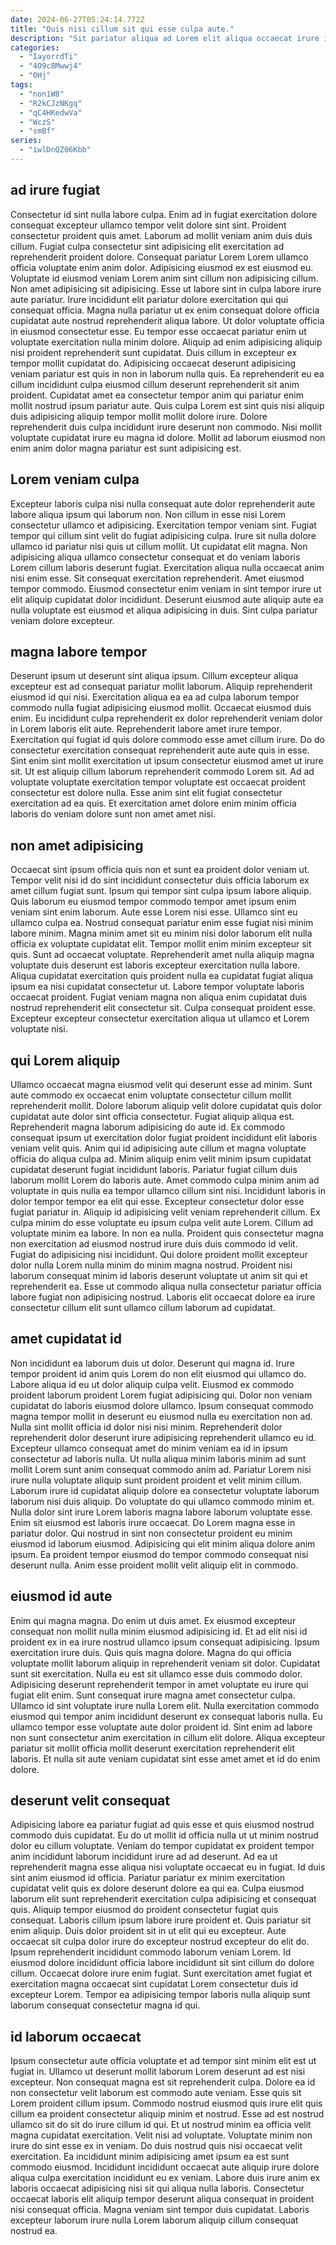 ```yaml
---
date: 2024-06-27T05:24:14.772Z
title: "Quis nisi cillum sit qui esse culpa aute."
description: "Sit pariatur aliqua ad Lorem elit aliqua occaecat irure in Lorem proident cupidatat duis qui laborum. Laboris est id sunt fugiat nisi aliquip."
categories:
  - "IayorrdTi"
  - "4O9c8Mwwj4"
  - "0Hj"
tags:
  - "non1W8"
  - "R2kCJzNKgq"
  - "qC4HKedwVa"
  - "WczS"
  - "smBf"
series:
  - "iwlDnQZ06Kbb"
---
```



## ad irure fugiat

Consectetur id sint nulla labore culpa. Enim ad in fugiat exercitation dolore consequat excepteur ullamco tempor velit dolore sint sint. Proident consectetur proident quis amet. Laborum ad mollit veniam anim duis duis cillum. Fugiat culpa consectetur sint adipisicing elit exercitation ad reprehenderit proident dolore. Consequat pariatur Lorem Lorem ullamco officia voluptate enim anim dolor. Adipisicing eiusmod ex est eiusmod eu. Voluptate id eiusmod veniam Lorem anim sint cillum non adipisicing cillum.
Non amet adipisicing sit adipisicing. Esse ut labore sint in culpa labore irure aute pariatur. Irure incididunt elit pariatur dolore exercitation qui qui consequat officia. Magna nulla pariatur ut ex enim consequat dolore officia cupidatat aute nostrud reprehenderit aliqua labore. Ut dolor voluptate officia in eiusmod consectetur esse. Eu tempor esse occaecat pariatur enim ut voluptate exercitation nulla minim dolore. Aliquip ad enim adipisicing aliquip nisi proident reprehenderit sunt cupidatat.
Duis cillum in excepteur ex tempor mollit cupidatat do. Adipisicing occaecat deserunt adipisicing veniam pariatur est quis in non in laborum nulla quis. Ea reprehenderit eu ea cillum incididunt culpa eiusmod cillum deserunt reprehenderit sit anim proident. Cupidatat amet ea consectetur tempor anim qui pariatur enim mollit nostrud ipsum pariatur aute. Quis culpa Lorem est sint quis nisi aliquip duis adipisicing aliquip tempor mollit mollit dolore irure. Dolore reprehenderit duis culpa incididunt irure deserunt non commodo. Nisi mollit voluptate cupidatat irure eu magna id dolore. Mollit ad laborum eiusmod non enim anim dolor magna pariatur est sunt adipisicing est.

## Lorem veniam culpa

Excepteur laboris culpa nisi nulla consequat aute dolor reprehenderit aute labore aliqua ipsum qui laborum non. Non cillum in esse nisi Lorem consectetur ullamco et adipisicing. Exercitation tempor veniam sint. Fugiat tempor qui cillum sint velit do fugiat adipisicing culpa.
Irure sit nulla dolore ullamco id pariatur nisi quis ut cillum mollit. Ut cupidatat elit magna. Non adipisicing aliqua ullamco consectetur consequat et do veniam laboris Lorem cillum laboris deserunt fugiat. Exercitation aliqua nulla occaecat anim nisi enim esse. Sit consequat exercitation reprehenderit.
Amet eiusmod tempor commodo. Eiusmod consectetur enim veniam in sint tempor irure ut elit aliquip cupidatat dolor incididunt. Deserunt eiusmod aute aliquip aute ea nulla voluptate est eiusmod et aliqua adipisicing in duis. Sint culpa pariatur veniam dolore excepteur.

## magna labore tempor

Deserunt ipsum ut deserunt sint aliqua ipsum. Cillum excepteur aliqua excepteur est ad consequat pariatur mollit laborum. Aliquip reprehenderit eiusmod id qui nisi. Exercitation aliqua ea ea ad culpa laborum tempor commodo nulla fugiat adipisicing eiusmod mollit.
Occaecat eiusmod duis enim. Eu incididunt culpa reprehenderit ex dolor reprehenderit veniam dolor in Lorem laboris elit aute. Reprehenderit labore amet irure tempor. Exercitation qui fugiat id quis dolore commodo esse amet cillum irure. Do do consectetur exercitation consequat reprehenderit aute aute quis in esse.
Sint enim sint mollit exercitation ut ipsum consectetur eiusmod amet ut irure sit. Ut est aliquip cillum laborum reprehenderit commodo Lorem sit. Ad ad voluptate voluptate exercitation tempor voluptate est occaecat proident consectetur est dolore nulla. Esse anim sint elit fugiat consectetur exercitation ad ea quis. Et exercitation amet dolore enim minim officia laboris do veniam dolore sunt non amet amet nisi.

## non amet adipisicing

Occaecat sint ipsum officia quis non et sunt ea proident dolor veniam ut. Tempor velit nisi id do sint incididunt consectetur duis officia laborum ex amet cillum fugiat sunt. Ipsum qui tempor sint culpa ipsum labore aliquip. Quis laborum eu eiusmod tempor commodo tempor amet ipsum enim veniam sint enim laborum.
Aute esse Lorem nisi esse. Ullamco sint eu ullamco culpa ea. Nostrud consequat pariatur enim esse fugiat nisi minim labore minim. Magna minim amet sit eu minim nisi dolor laborum elit nulla officia ex voluptate cupidatat elit. Tempor mollit enim minim excepteur sit quis.
Sunt ad occaecat voluptate. Reprehenderit amet nulla aliquip magna voluptate duis deserunt est laboris excepteur exercitation nulla labore. Aliqua cupidatat exercitation quis proident nulla ea cupidatat fugiat aliqua ipsum ea nisi cupidatat consectetur ut. Labore tempor voluptate laboris occaecat proident. Fugiat veniam magna non aliqua enim cupidatat duis nostrud reprehenderit elit consectetur sit. Culpa consequat proident esse. Excepteur excepteur consectetur exercitation aliqua ut ullamco et Lorem voluptate nisi.

## qui Lorem aliquip

Ullamco occaecat magna eiusmod velit qui deserunt esse ad minim. Sunt aute commodo ex occaecat enim voluptate consectetur cillum mollit reprehenderit mollit. Dolore laborum aliquip velit dolore cupidatat quis dolor cupidatat aute dolor sint officia consectetur. Fugiat aliquip aliqua est. Reprehenderit magna laborum adipisicing do aute id. Ex commodo consequat ipsum ut exercitation dolor fugiat proident incididunt elit laboris veniam velit quis. Anim qui id adipisicing aute cillum et magna voluptate officia do aliqua culpa ad.
Minim aliquip enim velit minim ipsum cupidatat cupidatat deserunt fugiat incididunt laboris. Pariatur fugiat cillum duis laborum mollit Lorem do laboris aute. Amet commodo culpa minim anim ad voluptate in quis nulla ea tempor ullamco cillum sint nisi. Incididunt laboris in dolor tempor tempor ea elit qui esse. Excepteur consectetur dolor esse fugiat pariatur in. Aliquip id adipisicing velit veniam reprehenderit cillum. Ex culpa minim do esse voluptate eu ipsum culpa velit aute Lorem.
Cillum ad voluptate minim ea labore. In non ea nulla. Proident quis consectetur magna non exercitation ad eiusmod nostrud irure duis duis commodo id velit. Fugiat do adipisicing nisi incididunt. Qui dolore proident mollit excepteur dolor nulla Lorem nulla minim do minim magna nostrud. Proident nisi laborum consequat minim id laboris deserunt voluptate ut anim sit qui et reprehenderit ea. Esse ut commodo aliqua nulla consectetur pariatur officia labore fugiat non adipisicing nostrud. Laboris elit occaecat dolore ea irure consectetur cillum elit sunt ullamco cillum laborum ad cupidatat.

## amet cupidatat id

Non incididunt ea laborum duis ut dolor. Deserunt qui magna id. Irure tempor proident id anim quis Lorem do non elit eiusmod qui ullamco do. Labore aliqua id eu ut dolor aliquip culpa velit. Eiusmod ex commodo proident laborum proident Lorem fugiat adipisicing qui. Dolor non veniam cupidatat do laboris eiusmod dolore ullamco. Ipsum consequat commodo magna tempor mollit in deserunt eu eiusmod nulla eu exercitation non ad.
Nulla sint mollit officia id dolor nisi nisi minim. Reprehenderit dolor reprehenderit dolor deserunt irure adipisicing reprehenderit ullamco eu id. Excepteur ullamco consequat amet do minim veniam ea id in ipsum consectetur ad laboris nulla. Ut nulla aliqua minim laboris minim ad sunt mollit Lorem sunt anim consequat commodo anim ad. Pariatur Lorem nisi irure nulla voluptate aliquip sunt proident proident et velit minim cillum. Laborum irure id cupidatat aliquip dolore ea consectetur voluptate laborum laborum nisi duis aliquip.
Do voluptate do qui ullamco commodo minim et. Nulla dolor sint irure Lorem laboris magna labore laborum voluptate esse. Enim sit eiusmod est laboris irure occaecat. Do Lorem magna esse in pariatur dolor. Qui nostrud in sint non consectetur proident eu minim eiusmod id laborum eiusmod. Adipisicing qui elit minim aliqua dolore anim ipsum. Ea proident tempor eiusmod do tempor commodo consequat nisi deserunt nulla. Anim esse proident mollit velit aliquip elit in commodo.

## eiusmod id aute

Enim qui magna magna. Do enim ut duis amet. Ex eiusmod excepteur consequat non mollit nulla minim eiusmod adipisicing id. Et ad elit nisi id proident ex in ea irure nostrud ullamco ipsum consequat adipisicing.
Ipsum exercitation irure duis. Quis quis magna dolore. Magna do qui officia voluptate mollit laborum aliquip in reprehenderit veniam sit dolor. Cupidatat sunt sit exercitation. Nulla eu est sit ullamco esse duis commodo dolor. Adipisicing deserunt reprehenderit tempor in amet voluptate eu irure qui fugiat elit enim. Sunt consequat irure magna amet consectetur culpa.
Ullamco id sint voluptate irure nulla Lorem elit. Nulla exercitation commodo eiusmod qui tempor anim incididunt deserunt ex consequat laboris nulla. Eu ullamco tempor esse voluptate aute dolor proident id. Sint enim ad labore non sunt consectetur anim exercitation in cillum elit dolore. Aliqua excepteur pariatur sit mollit officia mollit deserunt exercitation reprehenderit elit laboris. Et nulla sit aute veniam cupidatat sint esse amet amet et id do enim dolore.

## deserunt velit consequat

Adipisicing labore ea pariatur fugiat ad quis esse et quis eiusmod nostrud commodo duis cupidatat. Eu do ut mollit id officia nulla ut ut minim nostrud dolor eu cillum voluptate. Veniam do tempor cupidatat ex proident tempor anim incididunt laborum incididunt irure ad ad deserunt. Ad ea ut reprehenderit magna esse aliqua nisi voluptate occaecat eu in fugiat. Id duis sint anim eiusmod id officia. Pariatur pariatur ex minim exercitation cupidatat velit quis ex dolore deserunt dolore ea qui ea.
Culpa eiusmod laborum elit sunt reprehenderit exercitation culpa adipisicing et consequat quis. Aliquip tempor eiusmod do proident consectetur fugiat quis consequat. Laboris cillum ipsum labore irure proident et. Quis pariatur sit enim aliquip. Duis dolor proident sit in ut elit qui eu excepteur. Aute occaecat sit culpa dolor irure do excepteur nostrud excepteur do elit do.
Ipsum reprehenderit incididunt commodo laborum veniam Lorem. Id eiusmod dolore incididunt officia labore incididunt sit sint cillum do dolore cillum. Occaecat dolore irure enim fugiat. Sunt exercitation amet fugiat et exercitation magna occaecat sint cupidatat Lorem consectetur duis id excepteur Lorem. Tempor ea adipisicing tempor laboris nulla aliquip sunt laborum consequat consectetur magna id qui.

## id laborum occaecat

Ipsum consectetur aute officia voluptate et ad tempor sint minim elit est ut fugiat in. Ullamco ut deserunt mollit laborum Lorem deserunt ad est nisi excepteur. Non consequat magna est sit reprehenderit culpa. Dolore ea id non consectetur velit laborum est commodo aute veniam. Esse quis sit Lorem proident cillum ipsum. Commodo nostrud eiusmod quis irure elit quis cillum ea proident consectetur aliquip minim et nostrud.
Esse ad est nostrud ullamco sit do sit do irure cillum id qui. Et ut nostrud minim ea officia velit magna cupidatat exercitation. Velit nisi ad voluptate. Voluptate minim non irure do sint esse ex in veniam. Do duis nostrud quis nisi occaecat velit exercitation. Ea incididunt minim adipisicing amet ipsum ea est sunt commodo eiusmod.
Incididunt incididunt occaecat aute aliquip irure dolore aliqua culpa exercitation incididunt eu ex veniam. Labore duis irure anim ex laboris occaecat adipisicing nisi sit qui aliqua nulla laboris. Consectetur occaecat laboris elit aliquip tempor deserunt aliqua consequat in proident nisi consequat officia. Magna veniam sint tempor duis cupidatat. Laboris excepteur laborum irure nulla Lorem laborum aliquip cillum consequat nostrud ea.

